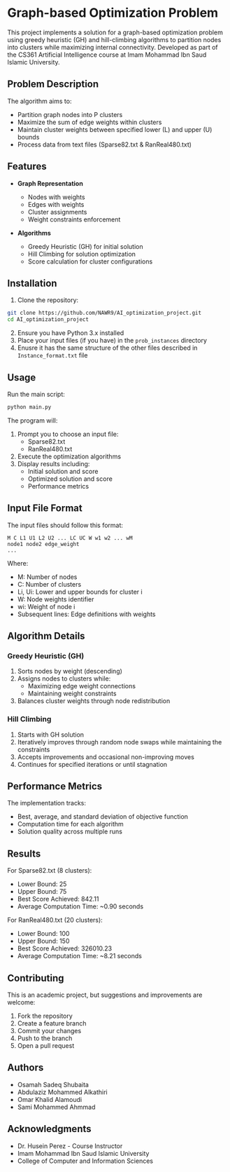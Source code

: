 # Graph-based Optimization Problem

This project implements a solution for a graph-based optimization problem using greedy heuristic (GH) and hill-climbing algorithms to partition nodes into clusters while maximizing internal connectivity. Developed as part of the CS361 Artificial Intelligence course at Imam Mohammad Ibn Saud Islamic University.

## Problem Description

The algorithm aims to:

- Partition graph nodes into P clusters
- Maximize the sum of edge weights within clusters
- Maintain cluster weights between specified lower (L) and upper (U) bounds
- Process data from text files (Sparse82.txt & RanReal480.txt)

## Features

- **Graph Representation**

  - Nodes with weights
  - Edges with weights
  - Cluster assignments
  - Weight constraints enforcement

- **Algorithms**
  - Greedy Heuristic (GH) for initial solution
  - Hill Climbing for solution optimization
  - Score calculation for cluster configurations

## Installation

1. Clone the repository:

```bash
git clone https://github.com/NAWR9/AI_optimization_project.git
cd AI_optimization_project
```

2. Ensure you have Python 3.x installed
3. Place your input files (if you have) in the `prob_instances` directory
4. Enusre it has the same structure of the other files described in `Instance_format.txt` file

## Usage

Run the main script:

```bash
python main.py
```

The program will:

1. Prompt you to choose an input file:
   - Sparse82.txt
   - RanReal480.txt
2. Execute the optimization algorithms
3. Display results including:
   - Initial solution and score
   - Optimized solution and score
   - Performance metrics

## Input File Format

The input files should follow this format:

```
M C L1 U1 L2 U2 ... LC UC W w1 w2 ... wM
node1 node2 edge_weight
...
```

Where:

- M: Number of nodes
- C: Number of clusters
- Li, Ui: Lower and upper bounds for cluster i
- W: Node weights identifier
- wi: Weight of node i
- Subsequent lines: Edge definitions with weights

## Algorithm Details

### Greedy Heuristic (GH)

1. Sorts nodes by weight (descending)
2. Assigns nodes to clusters while:
   - Maximizing edge weight connections
   - Maintaining weight constraints
3. Balances cluster weights through node redistribution

### Hill Climbing

1. Starts with GH solution
2. Iteratively improves through random node swaps while maintaining the constraints
3. Accepts improvements and occasional non-improving moves
4. Continues for specified iterations or until stagnation

## Performance Metrics

The implementation tracks:

- Best, average, and standard deviation of objective function
- Computation time for each algorithm
- Solution quality across multiple runs

## Results

For Sparse82.txt (8 clusters):

- Lower Bound: 25
- Upper Bound: 75
- Best Score Achieved: 842.11
- Average Computation Time: ~0.90 seconds

For RanReal480.txt (20 clusters):

- Lower Bound: 100
- Upper Bound: 150
- Best Score Achieved: 326010.23
- Average Computation Time: ~8.21 seconds

## Contributing

This is an academic project, but suggestions and improvements are welcome:

1. Fork the repository
2. Create a feature branch
3. Commit your changes
4. Push to the branch
5. Open a pull request

## Authors

- Osamah Sadeq Shubaita
- Abdulaziz Mohammed Alkathiri
- Omar Khalid Alamoudi
- Sami Mohammed Ahmmad

## Acknowledgments

- Dr. Husein Perez - Course Instructor
- Imam Mohammad Ibn Saud Islamic University
- College of Computer and Information Sciences
